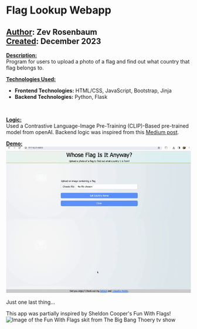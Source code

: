 # Flag Lookup Webapp
## <u>Author</u>: Zev Rosenbaum<br><u>Created</u>: December 2023

<u>**Description:**</u><br>
Program for users to upload a photo of a flag and find out what country that flag belongs to.

<u>**Technologies Used:**</u>
<ul>
    <li><b>Frontend Technologies:</b> HTML/CSS, JavaScript, Bootstrap, Jinja<br></li>
    <li><b>Backend Technologies:</b> Python, Flask</li>
</ul>
<br>

<u>**Logic:**</u><br>
Used a Contrastive Language-Image Pre-Training (CLIP)-Based pre-trained model from openAI. Backend logic was inspired from this [Medium post](https://medium.com/scrapehero/exploring-image-similarity-approaches-in-python-b8ca0a3ed5a3).

<u>**Demo:**</u><br>
![User Demo](flag_lookup_demo.gif)

Just one last thing...

This app was partially inspired by Sheldon Cooper's Fun With Flags!
<br>
<img src="https://media.glamour.com/photos/56957f54085ae0a85036f142/master/w_1600%2Cc_limit/entertainment-2014-11-mayim-jim-fun-with-flags-main.jpg" alt="Image of the Fun With Flags skit from The Big Bang Thoery tv show" width="440">
